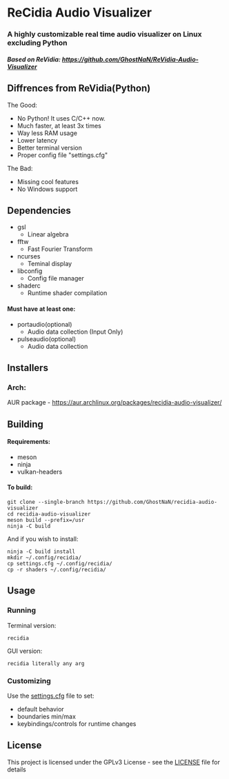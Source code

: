 # ReCidia Audio Visualizer
### A highly customizable real time audio visualizer on Linux excluding Python
##### Based on ReVidia: https://github.com/GhostNaN/ReVidia-Audio-Visualizer


## Diffrences from ReVidia(Python)
The Good:
- No Python! It uses C/C++ now.
- Much faster, at least 3x times
- Way less RAM usage
- Lower latency
- Better terminal version 
- Proper config file "settings.cfg"

The Bad:
- Missing cool features
- No Windows support

## Dependencies
- gsl
  - Linear algebra
- fftw 
  - Fast Fourier Transform
- ncurses
  - Teminal display
- libconfig
  - Config file manager
- shaderc
  - Runtime shader compilation
  
#### Must have at least one:
- portaudio(optional)
  - Audio data collection (Input Only)
- pulseaudio(optional)
  - Audio data collection

## Installers
### Arch:
AUR package - https://aur.archlinux.org/packages/recidia-audio-visualizer/
 ## Building
 #### Requirements:
- meson
- ninja
- vulkan-headers

#### To build:
```
git clone --single-branch https://github.com/GhostNaN/recidia-audio-visualizer
cd recidia-audio-visualizer
meson build --prefix=/usr
ninja -C build
```
And if you wish to install:
```
ninja -C build install
mkdir ~/.config/recidia/
cp settings.cfg ~/.config/recidia/
cp -r shaders ~/.config/recidia/
```

## Usage 
### Running
Terminal version:
```
recidia
```
GUI version:
```
recidia literally any arg
```

### Customizing
Use the [settings.cfg](/settings.cfg) file to set: 
- default behavior 
- boundaries min/max
- keybindings/controls for runtime changes


 ## License
This project is licensed under the GPLv3 License - see the [LICENSE](/LICENSE) file for details
